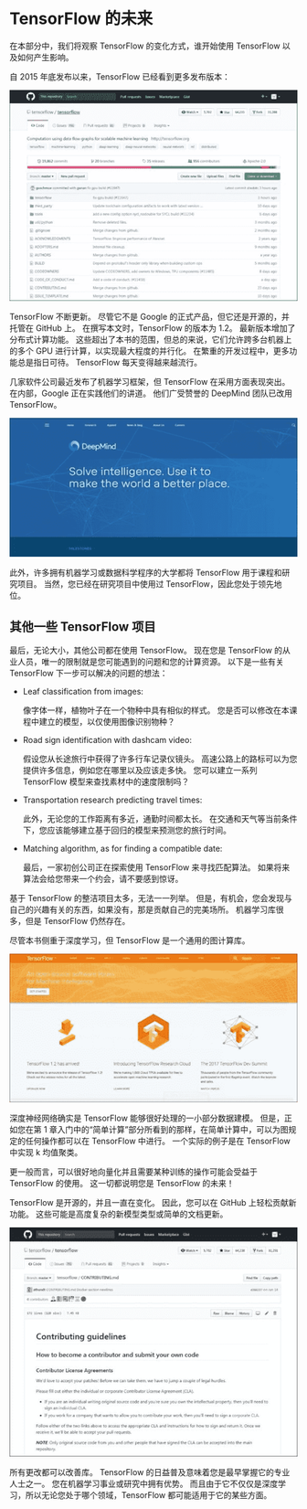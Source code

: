 # TensorFlow 的未来

在本部分中，我们将观察 TensorFlow 的变化方式，谁开始使用 TensorFlow 以及如何产生影响。

自 2015 年底发布以来，TensorFlow 已经看到更多发布版本：

![The future of TensorFlow](img/00073.jpg)

TensorFlow 不断更新。 尽管它不是 Google 的正式产品，但它还是开源的，并托管在 GitHub 上。 在撰写本文时，TensorFlow 的版本为 1.2。 最新版本增加了分布式计算功能。 这些超出了本书的范围，但总的来说，它们允许跨多台机器上的多个 GPU 进行计算，以实现最大程度的并行化。 在繁重的开发过程中，更多功能总是指日可待。 TensorFlow 每天变得越来越流行。

几家软件公司最近发布了机器学习框架，但 TensorFlow 在采用方面表现突出。 在内部，Google 正在实践他们的讲道。 他们广受赞誉的 DeepMind 团队已改用 TensorFlow。

![The future of TensorFlow](img/00074.jpg)

此外，许多拥有机器学习或数据科学程序的大学都将 TensorFlow 用于课程和研究项目。 当然，您已经在研究项目中使用过 TensorFlow，因此您处于领先地位。

## 其他一些 TensorFlow 项目

最后，无论大小，其他公司都在使用 TensorFlow。 现在您是 TensorFlow 的从业人员，唯一的限制就是您可能遇到的问题和您的计算资源。 以下是一些有关 TensorFlow 下一步可以解决的问题的想法：

*   Leaf classification from images:

    像字体一样，植物叶子在一个物种中具有相似的样式。 您是否可以修改在本课程中建立的模型，以仅使用图像识别物种？

*   Road sign identification with dashcam video:

    假设您从长途旅行中获得了许多行车记录仪镜头。 高速公路上的路标可以为您提供许多信息，例如您在哪里以及应该走多快。 您可以建立一系列 TensorFlow 模型来查找素材中的速度限制吗？

*   Transportation research predicting travel times:

    此外，无论您的工作距离有多近，通勤时间都太长。 在交通和天气等当前条件下，您应该能够建立基于回归的模型来预测您的旅行时间。

*   Matching algorithm, as for finding a compatible date:

    最后，一家初创公司正在探索使用 TensorFlow 来寻找匹配算法。 如果将来算法会给您带来一个约会，请不要感到惊讶。

基于 TensorFlow 的整洁项目太多，无法一一列举。 但是，有机会，您会发现与自己的兴趣有关的东西，如果没有，那是贡献自己的完美场所。 机器学习库很多，但是 TensorFlow 仍然存在。

尽管本书侧重于深度学习，但 TensorFlow 是一个通用的图计算库。

![Some more TensorFlow projects](img/00075.jpg)

深度神经网络确实是 TensorFlow 能够很好处理的一小部分数据建模。 但是，正如您在第 1 章入门中的“简单计算”部分所看到的那样，在简单计算中，可以为图规定的任何操作都可以在 TensorFlow 中进行。 一个实际的例子是在 TensorFlow 中实现 k 均值聚类。

更一般而言，可以很好地向量化并且需要某种训练的操作可能会受益于 TensorFlow 的使用。 这一切都说明您是 TensorFlow 的未来！

TensorFlow 是开源的，并且一直在变化。 因此，您可以在 GitHub 上轻松贡献新功能。 这些可能是高度复杂的新模型类型或简单的文档更新。

![Some more TensorFlow projects](img/00076.jpg)

所有更改都可以改善库。 TensorFlow 的日益普及意味着您是最早掌握它的专业人士之一。 您在机器学习事业或研究中拥有优势。 而且由于它不仅仅是深度学习，所以无论您处于哪个领域，TensorFlow 都可能适用于它的某些方面。